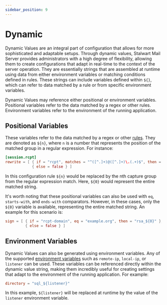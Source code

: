 ```yaml
---
sidebar_position: 9
---
```


# Dynamic

Dynamic Values are an integral part of configuration that allows for more sophisticated and adaptable setups. Through dynamic values, Stalwart Mail Server provides administrators with a high degree of flexibility, allowing them to create configurations that adapt in real-time to the context of the server operation. They are essentially strings that are assembled at runtime using data from either environment variables or matching conditions defined in rules. These strings can include variables defined within `${}`, which can refer to data matched by a rule or from specific environment variables. 

Dynamic Values may reference either positional or environment variables. Positional variables refer to the data matched by a regex or other rules. Environment variables refer to the environment of the running application.

## Positional Variables

These variables refer to the data matched by a regex or other [rules](/docs/configuration/rules/syntax). They are denoted as `${n}`, where `n` is a number that represents the position of the matched group in a regular expression. For instance:

```toml
[session.rcpt]
rewrite = [ { if = "rcpt", matches = "^([^.]+)@([^.]+)\.(.+)$", then = "${1}+${2}@${3}" }, 
            { else = false } ]
```

In this configuration rule `${n}` would be replaced by the nth capture group from the regular expression match. Here, `${0}` would represent the entire matched string. 

It's worth noting that these positional variables can also be used with `eq`, `starts-with`, and `ends-with` comparators. However, in these cases, only the `${0}` variable is available, representing the entire matched string. An example for this scenario is: 

```toml
sign = [ { if = "rcpt-domain", eq = "example.org", then = "rsa_${0}" }, 
         { else = false } ]
```

## Environment Variables

Dynamic Values can also be generated using environment variables. Any of the supported [environment variables](/docs/configuration/variables) such as `remote-ip`, `local-ip`, or `listener` can be used. These variables can be referenced directly within the dynamic value string, making them incredibly useful for creating settings that adapt to the environment of the running application. For example:

```toml
directory = "sql_${listener}"
```

In this example, `${listener}` will be replaced at runtime by the value of the `listener` environment variable.


